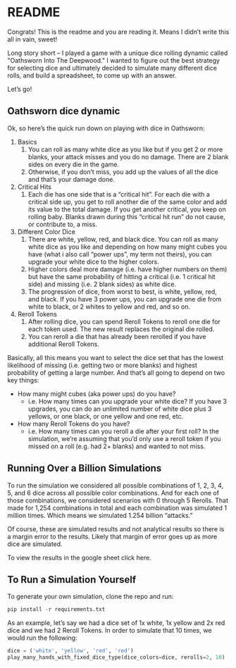 # README

Congrats! This is the readme and you are reading it. Means I didn’t write this all in vain, sweet! 

Long story short – I played a game with a unique dice rolling dynamic called "Oathsworn Into The Deepwood." I wanted to figure out the best strategy for selecting dice and ultimately decided to simulate many different dice rolls, and build a spreadsheet, to come up with an answer.

Let’s go!

## Oathsworn dice dynamic

Ok, so here’s the quick run down on playing with dice in Oathsworn:

1. Basics
    1. You can roll as many white dice as you like but if you get 2 or more blanks, your attack misses and you do no damage. There are 2 blank sides on every die in the game.
    2. Otherwise, if you don’t miss, you add up the values of all the dice and that’s your damage done.
2. Critical Hits
    1. Each die has one side that is a “critical hit”. For each die with a critical side up, you get to roll another die of the same color and add its value to the total damage. If you get another critical, you keep on rolling baby. Blanks drawn during this “critical hit run” do not cause, or contribute to, a miss.
3. Different Color Dice
    1. There are white, yellow, red, and black dice. You can roll as many white dice as you like and depending on how many might cubes you have (what i also call “power ups”, my term not theirs), you can upgrade your white dice to the higher colors.
    2. Higher colors deal more damage (i.e. have higher numbers on them) but have the same probability of hitting a critical (i.e. 1 critical hit side) and missing (i.e. 2 blank sides) as white dice.
    3. The progression of dice, from worst to best, is white, yellow, red, and black. If you have 3 power ups, you can upgrade one die from white to black, or 2 whites to yellow and red, and so on.
4. Reroll Tokens
    1. After rolling dice, you can spend Reroll Tokens to reroll one die for each token used. The new result replaces the original die rolled.
    2. You can reroll a die that has already been rerolled if you have additional Reroll Tokens.

Basically, all this means you want to select the dice set that has the lowest likelihood of missing (i.e. getting two or more blanks) and highest probability of getting a large number. And that’s all going to depend on two key things:

- How many might cubes (aka power ups) do you have?
    - i.e. How many times can you upgrade your white dice? If you have 3 upgrades, you can do an unlimited number of white dice plus 3 yellows, or one black, or one yellow and one red, etc.
- How many Reroll Tokens do you have?
    - i.e. How many times can you reroll a die after your first roll? In the simulation, we’re assuming that you’d only use a reroll token if you missed on a roll (e.g. had 2+ blanks) and wanted to not miss.

## Running Over a Billion Simulations

To run the simulation we considered all possible combinations of 1, 2, 3, 4, 5, and 6 dice across all possible color combinations. And for each one of those combinations, we considered scenarios with 0 through 5 Rerolls. That made for 1,254 combinations in total and each combination was simulated 1 million times. Which means we simulated 1.254 billion “attacks.”

Of course, these are simulated results and not analytical results so there is a margin error to the results. Likely that margin of error goes up as more dice are simulated. 

To view the results in the google sheet click here.

## To Run a Simulation Yourself

To generate your own simulation, clone the repo and run:

```python
pip install -r requirements.txt
```

As an example, let’s say we had a dice set of 1x white, 1x yellow and 2x red dice and we had 2 Reroll Tokens. In order to simulate that 10 times, we would run the following:

```python
dice = ('white', 'yellow', 'red', 'red')
play_many_hands_with_fixed_dice_type(dice_colors=dice, rerolls=2, 10) 
```
